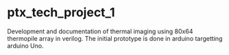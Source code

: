 # ptx_tech_project_1
Development and documentation of thermal imaging using 80x64 thermopile array in verilog. The initial prototype is done in arduino targetting arduino Uno. 

